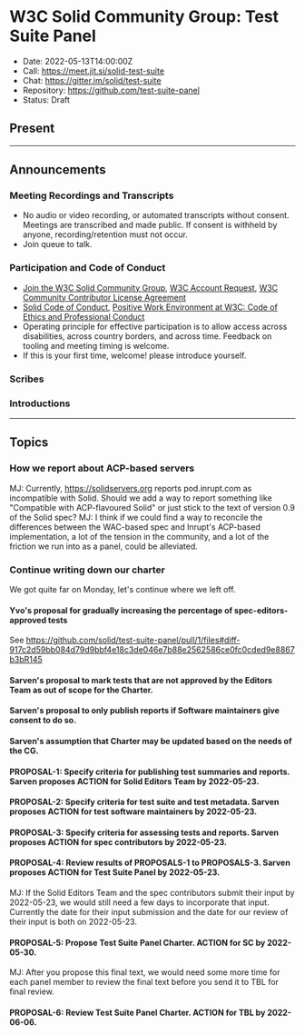 # W3C Solid Community Group: Test Suite Panel

* Date: 2022-05-13T14:00:00Z
* Call: https://meet.jit.si/solid-test-suite
* Chat: https://gitter.im/solid/test-suite
* Repository: https://github.com/test-suite-panel
* Status: Draft


## Present

---

## Announcements

### Meeting Recordings and Transcripts
* No audio or video recording, or automated transcripts without consent. Meetings are transcribed and made public. If consent is withheld by anyone, recording/retention must not occur.
* Join queue to talk.


### Participation and Code of Conduct
* [Join the W3C Solid Community Group](https://www.w3.org/community/solid/join), [W3C Account Request](http://www.w3.org/accounts/request), [W3C Community Contributor License Agreement](https://www.w3.org/community/about/agreements/cla/)
* [Solid Code of Conduct](https://github.com/solid/process/blob/main/code-of-conduct.md), [Positive Work Environment at W3C: Code of Ethics and Professional Conduct](https://www.w3.org/Consortium/cepc/)
* Operating principle for effective participation is to allow access across disabilities, across country borders, and across time. Feedback on tooling and meeting timing is welcome.
* If this is your first time, welcome! please introduce yourself.


### Scribes


### Introductions

---

## Topics

### How we report about ACP-based servers
MJ: Currently, https://solidservers.org reports pod.inrupt.com as incompatible with Solid.
Should we add a way to report something like "Compatible with ACP-flavoured Solid" or just stick to the text of version 0.9 of the Solid spec?
MJ: I think if we could find a way to reconcile the differences between the WAC-based spec and Inrupt's ACP-based implementation,
a lot of the tension in the community, and a lot of the friction we run into as a panel, could be alleviated.

### Continue writing down our charter
We got quite far on Monday, let's continue where we left off.
#### Yvo's proposal for gradually increasing the percentage of spec-editors-approved tests
See https://github.com/solid/test-suite-panel/pull/1/files#diff-917c2d59bb084d79d9bbf4e18c3de046e7b88e2562586ce0fc0cded9e8867b3bR145

#### Sarven's proposal to mark tests that are not approved by the Editors Team as out of scope for the Charter.
#### Sarven's proposal to only publish reports if Software maintainers give consent to do so.
#### Sarven's assumption that Charter may be updated based on the needs of the CG.
#### PROPOSAL-1: Specify criteria for publishing test summaries and reports. Sarven proposes ACTION for Solid Editors Team by 2022-05-23.
#### PROPOSAL-2: Specify criteria for test suite and test metadata. Sarven proposes ACTION for test software maintainers by 2022-05-23.
#### PROPOSAL-3: Specify criteria for assessing tests and reports. Sarven proposes ACTION for spec contributors by 2022-05-23.
#### PROPOSAL-4: Review results of PROPOSALS-1 to PROPOSALS-3. Sarven proposes ACTION for Test Suite Panel by 2022-05-23.
MJ: If the Solid Editors Team and the spec contributors submit their input by 2022-05-23, we would still need a few days to incorporate
that input. Currently the date for their input submission and the date for our review of their input is both on 2022-05-23.
#### PROPOSAL-5: Propose Test Suite Panel Charter. ACTION for SC by 2022-05-30.
MJ: After you propose this final text, we would need some more time for each panel member to review the final text before you send it to
TBL for final review.
#### PROPOSAL-6: Review Test Suite Panel Charter. ACTION for TBL by 2022-06-06.
